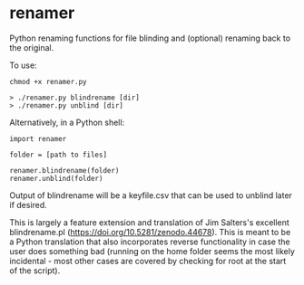# renamer
Python renaming functions for file blinding and (optional) renaming back to the original.

To use:

```
chmod +x renamer.py
```

```
> ./renamer.py blindrename [dir]
> ./renamer.py unblind [dir]
```

Alternatively, in a Python shell:

```
import renamer

folder = [path to files]

renamer.blindrename(folder)
renamer.unblind(folder)
```

Output of blindrename will be a keyfile.csv that can be used to unblind later if desired.

This is largely a feature extension and translation of Jim Salters's excellent blindrename.pl (https://doi.org/10.5281/zenodo.44678). This is meant to be a Python translation that also incorporates reverse functionality in case the user does something bad (running on the home folder seems the most likely incidental - most other cases are covered by checking for root at the start of the script). 
